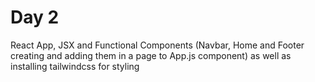 # Day 2
React App, JSX and Functional Components (Navbar, Home and Footer creating and adding them in a page to App.js component) as well as installing tailwindcss for styling